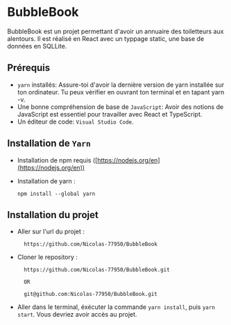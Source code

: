 # BubbleBook
BubbleBook est un projet permettant d'avoir un annuaire des toiletteurs aux alentours. Il est réalisé en React avec un typpage static, une base de données en SQLLite.

## Prérequis

-   `yarn` installés: Assure-toi d'avoir la dernière version de yarn installée sur ton ordinateur. Tu peux vérifier en ouvrant ton terminal et en tapant yarn -v.   
-   Une bonne compréhension de base de `JavaScript`: Avoir des notions de JavaScript est essentiel pour travailler avec React et TypeScript.   
-   Un éditeur de code: `Visual Studio Code`.

## Installation de `Yarn`

-   Installation de npm requis ([https://nodejs.org/en](https://nodejs.org/en))
-   Installation de yarn :

		npm install --global yarn

## Installation du projet

- Aller sur l'url du projet :

		https://github.com/Nicolas-77950/BubbleBook

- Cloner le repository : 

		https://github.com/Nicolas-77950/BubbleBook.git
  
  		OR
  
	 	git@github.com:Nicolas-77950/BubbleBook.git

- Aller dans le terminal, éxécuter la commande `yarn install`, puis `yarn start`. Vous devriez avoir accès au projet.

